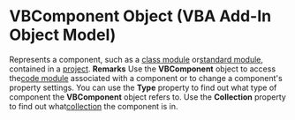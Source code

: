 
# VBComponent Object (VBA Add-In Object Model)



Represents a component, such as a [class module](b8bdf64f-5920-1ae9-16d0-b26d09524a30.md) or[standard module](b8bdf64f-5920-1ae9-16d0-b26d09524a30.md), contained in a [project](b8bdf64f-5920-1ae9-16d0-b26d09524a30.md).
 **Remarks**
Use the  **VBComponent** object to access the[code module](b8bdf64f-5920-1ae9-16d0-b26d09524a30.md) associated with a component or to change a component's property settings.
You can use the  **Type** property to find out what type of component the **VBComponent** object refers to. Use the **Collection** property to find out what[collection](b8bdf64f-5920-1ae9-16d0-b26d09524a30.md) the component is in.
